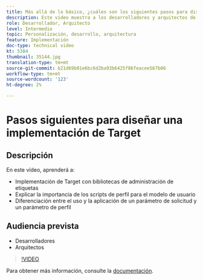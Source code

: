 ```yaml
---
title: Más allá de lo básico, ¿cuáles son los siguientes pasos para diseñar una implementación de Target?
description: Este vídeo muestra a los desarrolladores y arquitectos de Adobe Target cómo implementar Target con bibliotecas de administración de etiquetas, cómo explicar la importancia de los scripts de perfil para el modelo de usuario y cómo diferenciar el uso y la aplicación de un parámetro de solicitud y un parámetro de perfil.
role: Desarrollador, Arquitecto
level: Intermedio
topic: Personalización, desarrollo, arquitectura
feature: Implementación
doc-type: technical video
kt: 5384
thumbnail: 35144.jpg
translation-type: tm+mt
source-git-commit: b21d69b01e6bc6d2ba93b6425f86feacee567b06
workflow-type: tm+mt
source-wordcount: '123'
ht-degree: 2%

---
```



# Pasos siguientes para diseñar una implementación de Target

## Descripción

En este vídeo, aprenderá a:

* Implementación de Target con bibliotecas de administración de etiquetas
* Explicar la importancia de los scripts de perfil para el modelo de usuario
* Diferenciación entre el uso y la aplicación de un parámetro de solicitud y un parámetro de perfil

## Audiencia prevista

* Desarrolladores
* Arquitectos

>[!VIDEO](https://video.tv.adobe.com/v/35144/?quality=12)

Para obtener más información, consulte la [documentación](https://docs.adobe.com/content/help/en/target/using/implement-target/implementing-target.html).
